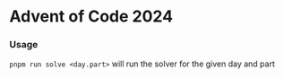 # Advent of Code 2024

### Usage

`pnpm run solve <day.part>` will run the solver for the given day and part
